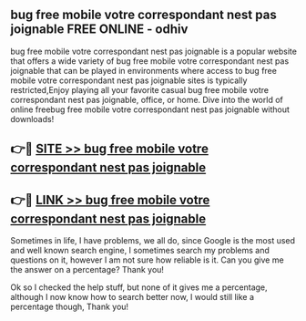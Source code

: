 ## bug free mobile votre correspondant nest pas joignable FREE ONLINE - odhiv

bug free mobile votre correspondant nest pas joignable is a popular website that offers a wide variety of bug free mobile votre correspondant nest pas joignable that can be played in environments where access to bug free mobile votre correspondant nest pas joignable sites is typically restricted,Enjoy playing all your favorite casual bug free mobile votre correspondant nest pas joignable, office, or home. Dive into the world of online freebug free mobile votre correspondant nest pas joignable without downloads!

## 👉🔴 [SITE >> bug free mobile votre correspondant nest pas joignable](http://news.freeplayer.one?title=bug_free_mobile_votre_correspondant_nest_pas_joignable&ref=FRRE)

## 👉🔴 [LINK >> bug free mobile votre correspondant nest pas joignable](http://news.freeplayer.one?title=bug_free_mobile_votre_correspondant_nest_pas_joignable&ref=FREE)

Sometimes in life, I have problems, we all do, since Google is the most used and well known search engine, I sometimes search my problems and questions on it, however I am not sure how reliable is it. Can you give me the answer on a percentage? Thank you!

Ok so I checked the help stuff, but none of it gives me a percentage, although I now know how to search better now, I would still like a percentage though, Thank you!